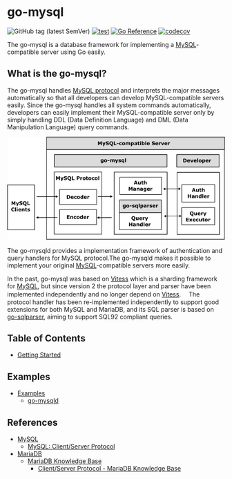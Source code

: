 # go-mysql

![GitHub tag (latest SemVer)](https://img.shields.io/github/v/tag/cybergarage/go-mysql)
[![test](https://github.com/cybergarage/go-mysql/actions/workflows/make.yml/badge.svg)](https://github.com/cybergarage/go-mysql/actions/workflows/make.yml)
[![Go Reference](https://pkg.go.dev/badge/github.com/cybergarage/go-mysql.svg)](https://pkg.go.dev/github.com/cybergarage/go-mysql) [![codecov](https://codecov.io/gh/cybergarage/go-mysql/graph/badge.svg?token=2RYOJPQRDM)](https://codecov.io/gh/cybergarage/go-mysql)

The go-mysql is a database framework for implementing a [MySQL](https://www.mysql.com/)-compatible server using Go easily.

## What is the go-mysql?

The go-mysql handles [MySQL protocol](https://dev.mysql.com/doc/dev/mysql-server/latest/) and interprets the major messages automatically so that all developers can develop MySQL-compatible servers easily. Since the go-mysql handles all system commands automatically, developers can easily implement their MySQL-compatible server only by simply handling DDL (Data Definition Language) and DML (Data Manipulation Language) query commands.

![](doc/img/framework.png)

The go-mysqld provides a implementation framework of authentication and query handlers for MySQL protocol.The go-mysqld makes it possible to implement your original [MySQL](https://www.mysql.com/)-compatible servers more easily.

In the past, go-mysql was based on [Vitess](https://vitess.io) which is a sharding framework for [MySQL](https://www.mysql.com/), but since version 2 the protocol layer and parser have been implemented independently and no longer depend on [Vitess](https://vitess.io/).　
The protocol handler has been re-implemented independently to support good extensions for both MySQL and MariaDB, and its SQL parser is based on [go-sqlparser](https://github.com/cybergarage/go-sqlparser), aiming to support SQL92 compliant queries.

## Table of Contents

- [Getting Started](doc/getting-started.md)

## Examples

- [Examples](doc/examples.md)
	- [go-mysqld](examples/go-mysqld)

## References

- [MySQL](https://www.mysql.com/)
	- [MySQL: Client/Server Protocol](https://dev.mysql.com/doc/dev/mysql-server/latest/PAGE_PROTOCOL.html)
- [MariaDB](https://mariadb.com/)
	- [MariaDB Knowledge Base](https://mariadb.com/kb/en/)
		- [Client/Server Protocol - MariaDB Knowledge Base](https://mariadb.com/kb/en/clientserver-protocol/)